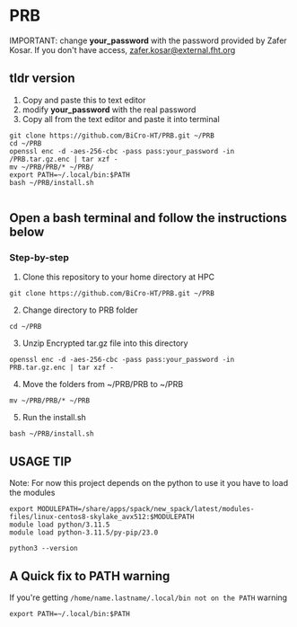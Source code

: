 # PRB

IMPORTANT: change **your_password** with the password provided by Zafer Kosar.
If you don't have access, zafer.kosar@external.fht.org


## tldr version

1. Copy and paste this to text editor
2. modify **your_password** with the real password
3. Copy all from the text editor and paste it into terminal

```shell
git clone https://github.com/BiCro-HT/PRB.git ~/PRB
cd ~/PRB
openssl enc -d -aes-256-cbc -pass pass:your_password -in /PRB.tar.gz.enc | tar xzf -
mv ~/PRB/PRB/* ~/PRB/
export PATH=~/.local/bin:$PATH
bash ~/PRB/install.sh


```

## Open a bash terminal and follow the instructions below

### Step-by-step

1. Clone this repository to your home directory at HPC

```shell
git clone https://github.com/BiCro-HT/PRB.git ~/PRB
```

2. Change directory to PRB folder

```shell
cd ~/PRB
```

3. Unzip Encrypted tar.gz file into this directory

```shell
openssl enc -d -aes-256-cbc -pass pass:your_password -in PRB.tar.gz.enc | tar xzf -
```

4. Move the folders from ~/PRB/PRB to ~/PRB

```shell
mv ~/PRB/PRB/* ~/PRB

```

5. Run the install.sh

```shell
bash ~/PRB/install.sh
```

## USAGE TIP

Note: For now this project depends on the python to use it you have to load the modules

```shell
export MODULEPATH=/share/apps/spack/new_spack/latest/modules-files/linux-centos8-skylake_avx512:$MODULEPATH
module load python/3.11.5
module load python-3.11.5/py-pip/23.0

python3 --version

```

## A Quick fix to PATH warning

If you're getting `/home/name.lastname/.local/bin not on the PATH` warning

```shell
export PATH=~/.local/bin:$PATH

```